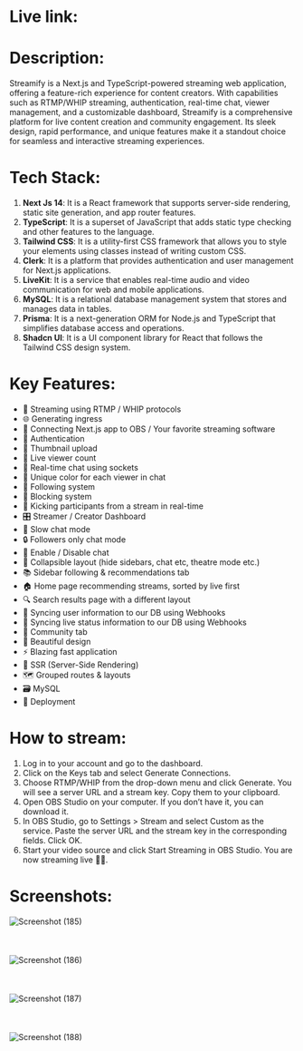 # Live link:

# Description:
Streamify is a Next.js and TypeScript-powered streaming web application, offering a feature-rich experience for content creators. With capabilities such as RTMP/WHIP streaming, authentication, real-time chat, viewer management, and a customizable dashboard, Streamify is a comprehensive platform for live content creation and community engagement. Its sleek design, rapid performance, and unique features make it a standout choice for seamless and interactive streaming experiences.

# Tech Stack:
1) **Next Js 14**: It is a React framework that supports server-side rendering, static site generation, and app router features.
2) **TypeScript**: It is a superset of JavaScript that adds static type checking and other features to the language.
3) **Tailwind CSS**: It is a utility-first CSS framework that allows you to style your elements using classes instead of writing custom CSS.
4) **Clerk**: It is a platform that provides authentication and user management for Next.js applications.
5) **LiveKit**: It is a service that enables real-time audio and video communication for web and mobile applications.
6) **MySQL**: It is a relational database management system that stores and manages data in tables.
7) **Prisma**: It is a next-generation ORM for Node.js and TypeScript that simplifies database access and operations.
8) **Shadcn UI**: It is a UI component library for React that follows the Tailwind CSS design system.

# Key Features:
- 📡 Streaming using RTMP / WHIP protocols 
- 🌐 Generating ingress
- 🔗 Connecting Next.js app to OBS / Your favorite streaming software 
- 🔐 Authentication 
- 📸 Thumbnail upload
- 👀 Live viewer count 
- 💬 Real-time chat using sockets 
- 🎨 Unique color for each viewer in chat 
- 👥 Following system 
- 🚫 Blocking system 
- 👢 Kicking participants from a stream in real-time 
- 🎛️ Streamer / Creator Dashboard 
- 🐢 Slow chat mode 
- 🔒 Followers only chat mode 
- 📴 Enable / Disable chat 
- 🔽 Collapsible layout (hide sidebars, chat etc, theatre mode etc.) 
- 📚 Sidebar following & recommendations tab 
- 🏠 Home page recommending streams, sorted by live first 
- 🔍 Search results page with a different layout 
- 🔄 Syncing user information to our DB using Webhooks 
- 📡 Syncing live status information to our DB using Webhooks 
- 🤝 Community tab 
- 🎨 Beautiful design
- ⚡ Blazing fast application 
- 📄 SSR (Server-Side Rendering) 
- 🗺️ Grouped routes & layouts 
- 🗃️ MySQL
- 🚀 Deployment

# How to stream:
1) Log in to your account and go to the dashboard.
2) Click on the Keys tab and select Generate Connections.
3) Choose RTMP/WHIP from the drop-down menu and click Generate. You will see a server URL and a stream key. Copy them to your clipboard.
4) Open OBS Studio on your computer. If you don’t have it, you can download it.
5) In OBS Studio, go to Settings > Stream and select Custom as the service. Paste the server URL and the stream key in the corresponding fields. Click OK.
6) Start your video source and click Start Streaming in OBS Studio. You are now streaming live 🎉🎉.

# Screenshots:
![Screenshot (185)](https://github.com/Sudhanshu-Purohit/Streamify/assets/97443705/aa258e34-f82c-456a-b9c6-06d33b2eb864)
<br/> <br/> <br/> <br/>
![Screenshot (186)](https://github.com/Sudhanshu-Purohit/Streamify/assets/97443705/0933a7c6-ddaa-48d2-a9f0-cad64bcf6a32)
<br/> <br/> <br/> <br/>
![Screenshot (187)](https://github.com/Sudhanshu-Purohit/Streamify/assets/97443705/fa6cf658-5756-48cc-a439-c17435cdcd41)
<br/> <br/> <br/> <br/>
![Screenshot (188)](https://github.com/Sudhanshu-Purohit/Streamify/assets/97443705/1377f08b-8436-4f0b-9cc6-1a7142fddba5)



